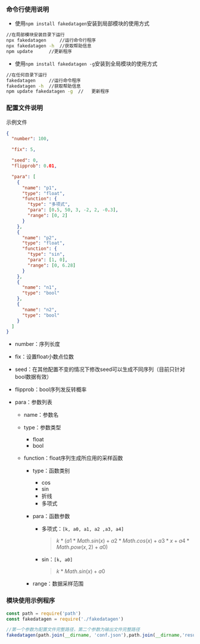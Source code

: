 ### 命令行使用说明

* 使用`npm install fakedatagen`安装到局部模块的使用方式

````bash
//在局部模块安装目录下运行
npx fakedatagen		//运行命令行程序
npx fakedatagen	-h	//获取帮助信息
npm update		//更新程序
````

* 使用`npm install fakedatagen -g`安装到全局模块的使用方式

```bash
//在任何目录下运行
fakedatagen		//运行命令程序
fakedatagen	-h	//获取帮助信息
npm update fakedatagen -g  //	更新程序
```

### 配置文件说明

示例文件

```json
{
  "number": 100,

  "fix": 5,

  "seed": 0,
  "flipprob": 0.01,

  "para": [
    {
      "name": "p1",
      "type": "float",
      "function": {
        "type": "多项式",
        "para": [0.5, 50, 3, -2, 2, -0.3],
        "range": [0, 2]
      }
    },
    {
      "name": "p2",
      "type": "float",
      "function": {
        "type": "sin",
        "para": [1, 0],
        "range": [0, 6.28]
      }
    },
    {
      "name": "n1",
      "type": "bool"
    },
    {
      "name": "n2",
      "type": "bool"
    }
  ]
}
```

* number：序列长度

* fix：设置float小数点位数

* seed：在其他配置不变的情况下修改seed可以生成不同序列（目前只针对bool数据有效）

* flipprob：bool序列发反转概率

* para：参数列表
  * name：参数名

  * type：参数类型
    * float
    * bool
    
  * function：float序列生成所应用的采样函数

    * type：函数类别

      * cos
      * sin
      * 折线
      * 多项式

    * para：函数参数

      * 多项式：`[k, a0, a1, a2 ,a3, a4]`

        > $k*(a1*Math.sin(x)+a2*Math.cos(x)+a3*x+a4*Math.pow(x,2)+a0)$ 

      * sin：`[k, a0]`

        > $k*Math.sin(x)+a0$

    * range：数据采样范围

### 模块使用示例程序

```javascript
const path = require('path')
const fakedatagen = require('./fakedatagen')

//第一个参数为配置文件完整路径，第二个参数为输出文件完整路径
fakedatagen(path.join(__dirname, 'conf.json'),path.join(__dirname,'result.txt'))
```


